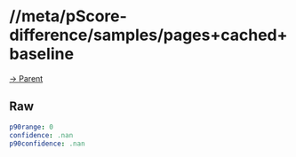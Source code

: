 
# //meta/pScore-difference/samples/pages+cached+baseline

[→ Parent](../..)


## Raw


```yaml
p90range: 0
confidence: .nan
p90confidence: .nan

```


